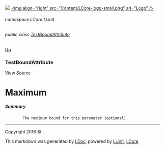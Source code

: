 ![](Content/LCore-banner-small.png "")
[&lt;img align=&quot;right&quot; src=&quot;Content/LCore-logo-small.png&quot; alt=&quot;Logo&quot; /&gt;](../README.md)

###### namespace LCore.LUnit

###### public class [TestBoundAttribute](docs/TestBoundAttribute.md)
[Up](docs/TestBoundAttribute.md)

### TestBoundAttribute
[View Source](LUnit/Attributes/TestBoundAttribute.cs)

# Maximum

##### Summary

            The Maximum bound for this parameter (optional)
            



---

Copyright 2016 &copy; [](../README.md) [](../TableOfContents.md)

This markdown was generated by [LDoc](https://github.com/CodeSingularity/LDoc), powered by [LUnit](https://github.com/CodeSingularity/LUnit), [LCore](https://github.com/CodeSingularity/LCore)
